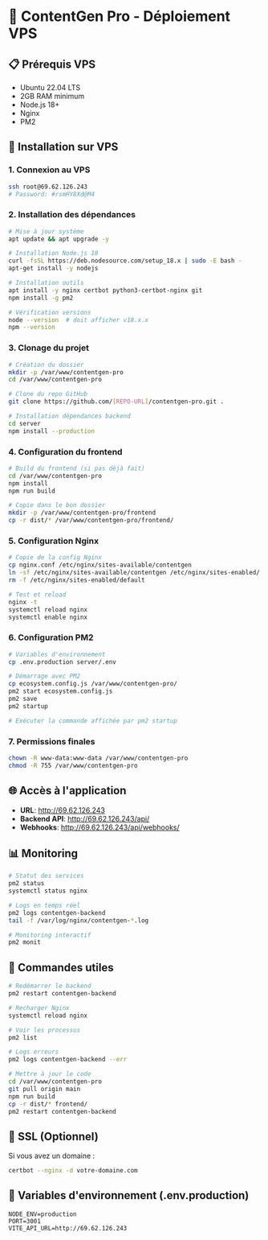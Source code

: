 # 🚀 ContentGen Pro - Déploiement VPS

## 📋 Prérequis VPS
- Ubuntu 22.04 LTS
- 2GB RAM minimum
- Node.js 18+
- Nginx
- PM2

## 🔧 Installation sur VPS

### 1. Connexion au VPS
```bash
ssh root@69.62.126.243
# Password: #rsmHY8Xd@M4
```

### 2. Installation des dépendances
```bash
# Mise à jour système
apt update && apt upgrade -y

# Installation Node.js 18
curl -fsSL https://deb.nodesource.com/setup_18.x | sudo -E bash -
apt-get install -y nodejs

# Installation outils
apt install -y nginx certbot python3-certbot-nginx git
npm install -g pm2

# Vérification versions
node --version  # doit afficher v18.x.x
npm --version
```

### 3. Clonage du projet
```bash
# Création du dossier
mkdir -p /var/www/contentgen-pro
cd /var/www/contentgen-pro

# Clone du repo GitHub
git clone https://github.com/[REPO-URL]/contentgen-pro.git .

# Installation dépendances backend
cd server
npm install --production
```

### 4. Configuration du frontend
```bash
# Build du frontend (si pas déjà fait)
cd /var/www/contentgen-pro
npm install
npm run build

# Copie dans le bon dossier
mkdir -p /var/www/contentgen-pro/frontend
cp -r dist/* /var/www/contentgen-pro/frontend/
```

### 5. Configuration Nginx
```bash
# Copie de la config Nginx
cp nginx.conf /etc/nginx/sites-available/contentgen
ln -sf /etc/nginx/sites-available/contentgen /etc/nginx/sites-enabled/
rm -f /etc/nginx/sites-enabled/default

# Test et reload
nginx -t
systemctl reload nginx
systemctl enable nginx
```

### 6. Configuration PM2
```bash
# Variables d'environnement
cp .env.production server/.env

# Démarrage avec PM2
cp ecosystem.config.js /var/www/contentgen-pro/
pm2 start ecosystem.config.js
pm2 save
pm2 startup

# Exécuter la commande affichée par pm2 startup
```

### 7. Permissions finales
```bash
chown -R www-data:www-data /var/www/contentgen-pro
chmod -R 755 /var/www/contentgen-pro
```

## 🌐 Accès à l'application
- **URL**: http://69.62.126.243
- **Backend API**: http://69.62.126.243/api/
- **Webhooks**: http://69.62.126.243/api/webhooks/

## 📊 Monitoring
```bash
# Statut des services
pm2 status
systemctl status nginx

# Logs en temps réel
pm2 logs contentgen-backend
tail -f /var/log/nginx/contentgen-*.log

# Monitoring interactif
pm2 monit
```

## 🔧 Commandes utiles
```bash
# Redémarrer le backend
pm2 restart contentgen-backend

# Recharger Nginx
systemctl reload nginx

# Voir les processus
pm2 list

# Logs erreurs
pm2 logs contentgen-backend --err

# Mettre à jour le code
cd /var/www/contentgen-pro
git pull origin main
npm run build
cp -r dist/* frontend/
pm2 restart contentgen-backend
```

## 🔐 SSL (Optionnel)
Si vous avez un domaine :
```bash
certbot --nginx -d votre-domaine.com
```

## 📝 Variables d'environnement (.env.production)
```
NODE_ENV=production
PORT=3001
VITE_API_URL=http://69.62.126.243
```